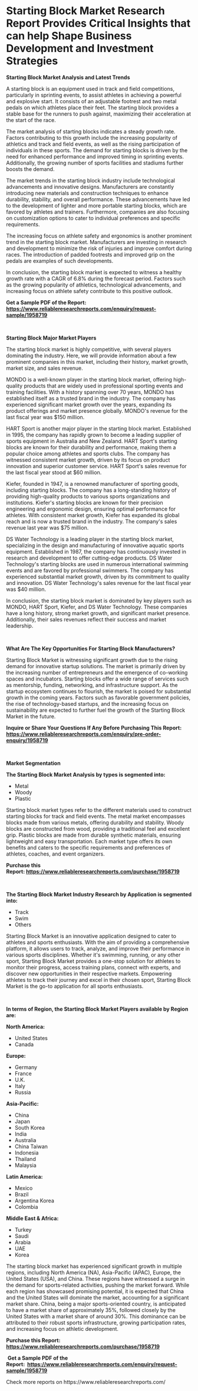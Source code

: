 <p><h1>Starting Block Market Research Report Provides Critical Insights that can help Shape Business Development and Investment Strategies</h1></p><p><strong>Starting Block Market Analysis and Latest Trends</strong></p>
<p><p>A starting block is an equipment used in track and field competitions, particularly in sprinting events, to assist athletes in achieving a powerful and explosive start. It consists of an adjustable footrest and two metal pedals on which athletes place their feet. The starting block provides a stable base for the runners to push against, maximizing their acceleration at the start of the race.</p><p>The market analysis of starting blocks indicates a steady growth rate. Factors contributing to this growth include the increasing popularity of athletics and track and field events, as well as the rising participation of individuals in these sports. The demand for starting blocks is driven by the need for enhanced performance and improved timing in sprinting events. Additionally, the growing number of sports facilities and stadiums further boosts the demand.</p><p>The market trends in the starting block industry include technological advancements and innovative designs. Manufacturers are constantly introducing new materials and construction techniques to enhance durability, stability, and overall performance. These advancements have led to the development of lighter and more portable starting blocks, which are favored by athletes and trainers. Furthermore, companies are also focusing on customization options to cater to individual preferences and specific requirements.</p><p>The increasing focus on athlete safety and ergonomics is another prominent trend in the starting block market. Manufacturers are investing in research and development to minimize the risk of injuries and improve comfort during races. The introduction of padded footrests and improved grip on the pedals are examples of such developments.</p><p>In conclusion, the starting block market is expected to witness a healthy growth rate with a CAGR of 6.8% during the forecast period. Factors such as the growing popularity of athletics, technological advancements, and increasing focus on athlete safety contribute to this positive outlook.</p></p>
<p><strong>Get a Sample PDF of the Report:&nbsp; <a href="https://www.reliableresearchreports.com/enquiry/request-sample/1958719">https://www.reliableresearchreports.com/enquiry/request-sample/1958719</a></strong></p>
<p>&nbsp;</p>
<p><strong>Starting Block Major Market Players</strong></p>
<p><p>The starting block market is highly competitive, with several players dominating the industry. Here, we will provide information about a few prominent companies in this market, including their history, market growth, market size, and sales revenue.</p><p>MONDO is a well-known player in the starting block market, offering high-quality products that are widely used in professional sporting events and training facilities. With a history spanning over 70 years, MONDO has established itself as a trusted brand in the industry. The company has experienced significant market growth over the years, expanding its product offerings and market presence globally. MONDO's revenue for the last fiscal year was $150 million.</p><p>HART Sport is another major player in the starting block market. Established in 1995, the company has rapidly grown to become a leading supplier of sports equipment in Australia and New Zealand. HART Sport's starting blocks are known for their durability and performance, making them a popular choice among athletes and sports clubs. The company has witnessed consistent market growth, driven by its focus on product innovation and superior customer service. HART Sport's sales revenue for the last fiscal year stood at $60 million.</p><p>Kiefer, founded in 1947, is a renowned manufacturer of sporting goods, including starting blocks. The company has a long-standing history of providing high-quality products to various sports organizations and institutions. Kiefer's starting blocks are known for their precision engineering and ergonomic design, ensuring optimal performance for athletes. With consistent market growth, Kiefer has expanded its global reach and is now a trusted brand in the industry. The company's sales revenue last year was $75 million.</p><p>DS Water Technology is a leading player in the starting block market, specializing in the design and manufacturing of innovative aquatic sports equipment. Established in 1987, the company has continuously invested in research and development to offer cutting-edge products. DS Water Technology's starting blocks are used in numerous international swimming events and are favored by professional swimmers. The company has experienced substantial market growth, driven by its commitment to quality and innovation. DS Water Technology's sales revenue for the last fiscal year was $40 million.</p><p>In conclusion, the starting block market is dominated by key players such as MONDO, HART Sport, Kiefer, and DS Water Technology. These companies have a long history, strong market growth, and significant market presence. Additionally, their sales revenues reflect their success and market leadership.</p></p>
<p>&nbsp;</p>
<p><strong>What Are The Key Opportunities For Starting Block Manufacturers?</strong></p>
<p><p>Starting Block Market is witnessing significant growth due to the rising demand for innovative startup solutions. The market is primarily driven by the increasing number of entrepreneurs and the emergence of co-working spaces and incubators. Starting blocks offer a wide range of services such as mentorship, funding, networking, and infrastructure support. As the startup ecosystem continues to flourish, the market is poised for substantial growth in the coming years. Factors such as favorable government policies, the rise of technology-based startups, and the increasing focus on sustainability are expected to further fuel the growth of the Starting Block Market in the future.</p></p>
<p><strong>Inquire or Share Your Questions If Any Before Purchasing This Report: <a href="https://www.reliableresearchreports.com/enquiry/pre-order-enquiry/1958719">https://www.reliableresearchreports.com/enquiry/pre-order-enquiry/1958719</a></strong></p>
<p>&nbsp;</p>
<p><strong>Market Segmentation</strong></p>
<p><strong>The Starting Block Market Analysis by types is segmented into:</strong></p>
<p><ul><li>Metal</li><li>Woody</li><li>Plastic</li></ul></p>
<p><p>Starting block market types refer to the different materials used to construct starting blocks for track and field events. The metal market encompasses blocks made from various metals, offering durability and stability. Woody blocks are constructed from wood, providing a traditional feel and excellent grip. Plastic blocks are made from durable synthetic materials, ensuring lightweight and easy transportation. Each market type offers its own benefits and caters to the specific requirements and preferences of athletes, coaches, and event organizers.</p></p>
<p><strong>Purchase this Report:&nbsp;<a href="https://www.reliableresearchreports.com/purchase/1958719">https://www.reliableresearchreports.com/purchase/1958719</a></strong></p>
<p>&nbsp;</p>
<p><strong>The Starting Block Market Industry Research by Application is segmented into:</strong></p>
<p><ul><li>Track</li><li>Swim</li><li>Others</li></ul></p>
<p><p>Starting Block Market is an innovative application designed to cater to athletes and sports enthusiasts. With the aim of providing a comprehensive platform, it allows users to track, analyze, and improve their performance in various sports disciplines. Whether it's swimming, running, or any other sport, Starting Block Market provides a one-stop solution for athletes to monitor their progress, access training plans, connect with experts, and discover new opportunities in their respective markets. Empowering athletes to track their journey and excel in their chosen sport, Starting Block Market is the go-to application for all sports enthusiasts.</p></p>
<p>&nbsp;</p>
<p><strong>In terms of Region, the Starting Block Market Players available by Region are:</strong></p>
<p>
    <p> <strong> North America: </strong>
        <ul>
            <li>United States</li>
            <li>Canada</li>
        </ul>
        </p> 
    <p> <strong> Europe: </strong>
        <ul>
            <li>Germany</li>
            <li>France</li>
            <li>U.K.</li>
            <li>Italy</li>
            <li>Russia</li>
        </ul>
        </p> 
    <p> <strong> Asia-Pacific: </strong>
        <ul>
            <li>China</li>
            <li>Japan</li>
            <li>South Korea</li>
            <li>India</li>
            <li>Australia</li>
            <li>China Taiwan</li>
            <li>Indonesia</li>
            <li>Thailand</li>
            <li>Malaysia</li>
        </ul>
        </p> 
    <p> <strong> Latin America: </strong>
        <ul>
            <li>Mexico</li>
            <li>Brazil</li>
            <li>Argentina Korea</li>
            <li>Colombia</li>
        </ul>
        </p> 
    <p> <strong> Middle East & Africa: </strong>
        <ul>
            <li>Turkey</li>
            <li>Saudi</li>
            <li>Arabia</li>
            <li>UAE</li>
            <li>Korea</li>
        </ul>
    </p>
    </p>
<p><p>The starting block market has experienced significant growth in multiple regions, including North America (NA), Asia-Pacific (APAC), Europe, the United States (USA), and China. These regions have witnessed a surge in the demand for sports-related activities, pushing the market forward. While each region has showcased promising potential, it is expected that China and the United States will dominate the market, accounting for a significant market share. China, being a major sports-oriented country, is anticipated to have a market share of approximately 35%, followed closely by the United States with a market share of around 30%. This dominance can be attributed to their robust sports infrastructure, growing participation rates, and increasing focus on athletic development.</p></p>
<p><strong>Purchase this Report: <a href="https://www.reliableresearchreports.com/purchase/1958719">https://www.reliableresearchreports.com/purchase/1958719</a></strong></p>
<p>&nbsp;<strong>Get a Sample PDF of the Report:&nbsp;&nbsp;<a href="https://www.reliableresearchreports.com/enquiry/request-sample/1958719">https://www.reliableresearchreports.com/enquiry/request-sample/1958719</a></strong></p>
<p><strong></strong></p>
<p>Check more reports on https://www.reliableresearchreports.com/</p>